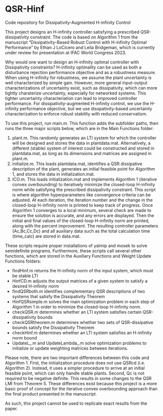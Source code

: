 # QSR-Hinf
Code repository for Dissipativity-Augmented H-infinity Control

This project designs an H-infinity controller satisfying a prescribed QSR-dissipativity constraint. The code is based on Algorithm 1  from the manuscript “Dissipativity-Based Robust Control with H-infinity Optimal Performance” by Ethan J LoCicero and Leila Bridgeman, which is currently under review for presentation at IFAC World Congress 2023.

Why would one want to design an H-infinity optimal controller with Dissipativity constraints? H-infinity optimality can be used as both a disturbance rejection performance objective and as a robustness measure. When using H-infinity for robustness, we assume the plant uncertainty is well characterized by simple gain. However, more general input-output characterizations of uncertainty exist, such as dissipativity, which can more tightly charaterize uncertainty, especially for networked systems. This tighter uncertainty characteriation can lead to improved controller performance. For dissipativity-augmented H-infinity control, we use the H-infinity performance objective, but we use disspativity-based uncertainty characterization to enforce robust stability with reduced conservatism.

To use this project, run main.m. This function adds the subfolder paths, then runs the three major scripts below, which are in the Main Functions folder:

1.	plant.m. This randomly generates an LTI system for which the controller will be designed and stores the data in plantdata.mat. Alternatively, a different (stable) system of interest could be constructed and stored in plantdata.mat, as long as its dimensions and matrices are assigned in plant.m.
2.	initialize.m. This loads plantdata.mat, identifies a QSR dissipative description of the plant, generates an initial feasible point for Algorithm 1, and stores the data in initialization.mat.
3.	ICO.m. This loads initialization.mat and implements Algorithm 1 (iterative convex overbounding) to iteratively minimize the closed-loop H-infinity norm while satisfying the prescribed dissipativity constraint. This script is where algorithm hyperparameters like convergence criteria can be adjusted. At each iteration, the iteration number and the change in the closed-loop H-infinity norm is printed to keep track of progress. Once Algorithm 1 converges to a local minimum, several check are made to ensure the solution is accurate, and any errors are displayed. Then the initial and final values of the closed-loop H-infinity norm are printed, along with the percent improvement. The resulting controller parameters (Ac,Bc,Cc,Dc) and all auxiliary data such as the total calculation time (time_calc) are stored in data.mat.

These scripts require proper installations of yalmip and mosek to solve semidefinite programs.
Furthermore, these scripts call several other functions, which are stored in the Auxiliary Functions and Weight Update Functions folders:
-	findHinf.m returns the H-infinity norm of the input system, which must be stable LTI
-	HinfCD.m adjusts the output matrices of a given system to satisfy a desired H-infinity norm
-	findQSRboth.m identifies complementary QSR descriptions of two systems that satisfy the Dissipativity Theorem
-	HinfQSRsimple.m solves the main optimization problem in each step of Algorithm 1 in order to minimize the closed-loop H-infinity norm.
-	checkQSR.m determines whether an LTI system satisfies certain QSR-dissipativity bounds
-	checkQSRtheorem.m determines whether two sets of QSR-dissipative bounds satisfy the Dissipativity Theorem
-	checkHinf.m determines whether an LTI system satisfies an H-infinity norm bound
-	UpdateL_.m and UpdateLambda_.m solve optimization problems to initialize or update weighting matrices between iterations.

Please note, there are two important differences between this code and Algorithm 1. First, the initialization procedure does not use QSRcd (i.e. Algorithm 2). Instead, it uses a simpler procedure to arrive at an initial feasible point, which can only handle stable plants. Second, Qc is not required to be negative definite. This results in some changes to the QSR LMI from Theorem 5. These differences exist because this project is a more basic proof of concept for the iterative convex overbounding approach than the final product presented in the manuscript. 

As such, this project cannot be used to replicate exact results from the paper.
